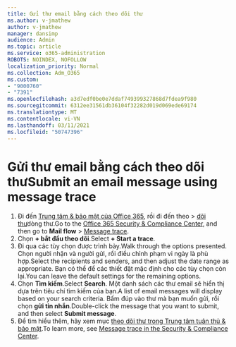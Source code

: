 ```yaml
---
title: Gửi thư email bằng cách theo dõi thư
ms.author: v-jmathew
author: v-jmathew
manager: dansimp
audience: Admin
ms.topic: article
ms.service: o365-administration
ROBOTS: NOINDEX, NOFOLLOW
localization_priority: Normal
ms.collection: Adm_O365
ms.custom:
- "9000760"
- "7391"
ms.openlocfilehash: a3d7edf0be0e7ddaf749399327868d7fdea9f980
ms.sourcegitcommit: 6312ee31561db36104f32282d019d069ede69174
ms.translationtype: MT
ms.contentlocale: vi-VN
ms.lasthandoff: 03/11/2021
ms.locfileid: "50747396"
---
```

# <a name="submit-an-email-message-using-message-trace"></a><span data-ttu-id="e541d-102">Gửi thư email bằng cách theo dõi thư</span><span class="sxs-lookup"><span data-stu-id="e541d-102">Submit an email message using message trace</span></span>

1. <span data-ttu-id="e541d-103">Đi đến [Trung tâm & bảo mật của Office 365](https://go.microsoft.com/fwlink/p/?linkid=2077143), rồi đi đến theo   >  [dõi thư](https://go.microsoft.com/fwlink/?linkid=2101048)dòng thư.</span><span class="sxs-lookup"><span data-stu-id="e541d-103">Go to the [Office 365 Security & Compliance Center](https://go.microsoft.com/fwlink/p/?linkid=2077143), and then go to **Mail flow** > [Message trace](https://go.microsoft.com/fwlink/?linkid=2101048).</span></span>
2. <span data-ttu-id="e541d-104">Chọn **+ bắt đầu theo dõi**.</span><span class="sxs-lookup"><span data-stu-id="e541d-104">Select **+ Start a trace**.</span></span>
3. <span data-ttu-id="e541d-105">Đi qua các tùy chọn được trình bày.</span><span class="sxs-lookup"><span data-stu-id="e541d-105">Walk through the options presented.</span></span> <span data-ttu-id="e541d-106">Chọn người nhận và người gửi, rồi điều chỉnh phạm vi ngày là phù hợp.</span><span class="sxs-lookup"><span data-stu-id="e541d-106">Select the recipients and senders, and then adjust the date range as appropriate.</span></span> <span data-ttu-id="e541d-107">Bạn có thể để các thiết đặt mặc định cho các tùy chọn còn lại.</span><span class="sxs-lookup"><span data-stu-id="e541d-107">You can leave the default settings for the remaining options.</span></span>
4. <span data-ttu-id="e541d-108">Chọn **Tìm kiếm**.</span><span class="sxs-lookup"><span data-stu-id="e541d-108">Select **Search**.</span></span> <span data-ttu-id="e541d-109">Một danh sách các thư email sẽ hiển thị dựa trên tiêu chí tìm kiếm của bạn.</span><span class="sxs-lookup"><span data-stu-id="e541d-109">A list of email messages will display based on your search criteria.</span></span> <span data-ttu-id="e541d-110">Bấm đúp vào thư mà bạn muốn gửi, rồi chọn **gửi tin nhắn**.</span><span class="sxs-lookup"><span data-stu-id="e541d-110">Double-click the message that you want to submit, and then select **Submit message**.</span></span>
5. <span data-ttu-id="e541d-111">Để tìm hiểu thêm, hãy xem mục [theo dõi thư trong Trung tâm tuân thủ & bảo mật](https://go.microsoft.com/fwlink/?linkid=2101557).</span><span class="sxs-lookup"><span data-stu-id="e541d-111">To learn more, see [Message trace in the Security & Compliance Center](https://go.microsoft.com/fwlink/?linkid=2101557).</span></span>
